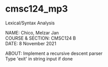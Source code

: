 # cmsc124_mp3
 Lexical/Syntax Analysis

 NAME: Chico, Melzar Jan  
 COURSE & SECTION: CMSC124 B  
 DATE: 8 November 2021  

 ABOUT: Implement a recursive descent parser  
 Type 'exit' in string input if done
